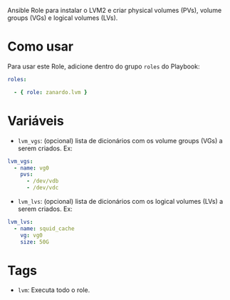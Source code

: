 Ansible Role para instalar o LVM2 e criar physical volumes (PVs), volume groups
(VGs) e logical volumes (LVs).

# Como usar

Para usar este Role, adicione dentro do grupo `roles` do Playbook:

```yaml
roles:

  - { role: zanardo.lvm }
```

# Variáveis

- `lvm_vgs`: (opcional) lista de dicionários com os volume groups (VGs) a serem
  criados. Ex:

```yaml
lvm_vgs:
  - name: vg0
    pvs:
	  - /dev/vdb
	  - /dev/vdc
```

- `lvm_lvs`: (opcional) lista de dicionários com os logical volumes (LVs) a serem
  criados. Ex:

```yaml
lvm_lvs:
  - name: squid_cache
    vg: vg0
	size: 50G
```

# Tags

- `lvm`: Executa todo o role.
